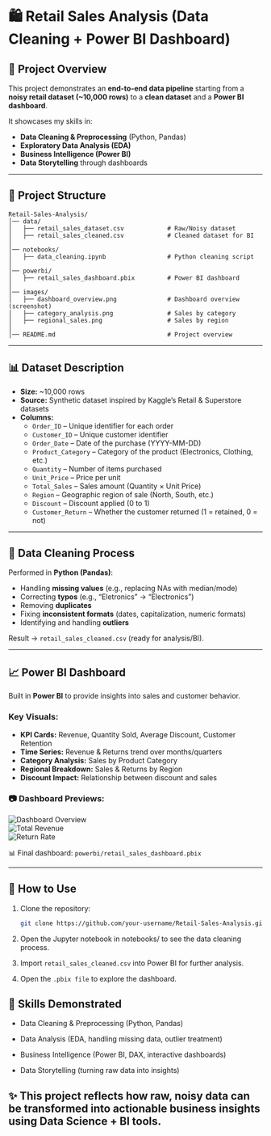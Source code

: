 # 🛍️ Retail Sales Analysis (Data Cleaning + Power BI Dashboard)

## 📌 Project Overview
This project demonstrates an **end-to-end data pipeline** starting from a **noisy retail dataset (~10,000 rows)** to a **clean dataset** and a **Power BI dashboard**.  

It showcases my skills in:
- **Data Cleaning & Preprocessing** (Python, Pandas)  
- **Exploratory Data Analysis (EDA)**  
- **Business Intelligence (Power BI)**  
- **Data Storytelling** through dashboards  

---

## 📂 Project Structure
    Retail-Sales-Analysis/  
    │── data/
    │   ├── retail_sales_dataset.csv            # Raw/Noisy dataset
    │   ├── retail_sales_cleaned.csv            # Cleaned dataset for BI
    │
    │── notebooks/
    │   ├── data_cleaning.ipynb                 # Python cleaning script
    │
    │── powerbi/
    │   ├── retail_sales_dashboard.pbix         # Power BI dashboard
    │
    │── images/
    │   ├── dashboard_overview.png              # Dashboard overview (screenshot)
    │   ├── category_analysis.png               # Sales by category
    │   ├── regional_sales.png                  # Sales by region
    │
    │── README.md                               # Project overview

---

## 📊 Dataset Description
- **Size:** ~10,000 rows  
- **Source:** Synthetic dataset inspired by Kaggle’s Retail & Superstore datasets  
- **Columns:**
  - `Order_ID` – Unique identifier for each order  
  - `Customer_ID` – Unique customer identifier  
  - `Order_Date` – Date of the purchase (YYYY-MM-DD)  
  - `Product_Category` – Category of the product (Electronics, Clothing, etc.)  
  - `Quantity` – Number of items purchased  
  - `Unit_Price` – Price per unit  
  - `Total_Sales` – Sales amount (Quantity × Unit Price)  
  - `Region` – Geographic region of sale (North, South, etc.)  
  - `Discount` – Discount applied (0 to 1)  
  - `Customer_Return` – Whether the customer returned (1 = retained, 0 = not)  

---

## 🧹 Data Cleaning Process
Performed in **Python (Pandas)**:
- Handling **missing values** (e.g., replacing NAs with median/mode)  
- Correcting **typos** (e.g., “Eletronics” → “Electronics”)  
- Removing **duplicates**  
- Fixing **inconsistent formats** (dates, capitalization, numeric formats)  
- Identifying and handling **outliers**  

Result → `retail_sales_cleaned.csv` (ready for analysis/BI).  

---

## 📈 Power BI Dashboard
Built in **Power BI** to provide insights into sales and customer behavior.  

### Key Visuals:
- **KPI Cards:** Revenue, Quantity Sold, Average Discount, Customer Retention  
- **Time Series:** Revenue & Returns trend over months/quarters  
- **Category Analysis:** Sales by Product Category  
- **Regional Breakdown:** Sales & Returns by Region  
- **Discount Impact:** Relationship between discount and sales  

### 📷 Dashboard Previews:
![Dashboard Overview]((images/dashboard-overview.png))  
![Total Revenue]((images/Total%20Revenue%20by%20Month%20and%20Quarter.png))  
![Return Rate]((images/ReturnRatebyMonth.png))  

📊 Final dashboard: `powerbi/retail_sales_dashboard.pbix`  

---

## 🚀 How to Use
1. Clone the repository:
   ```bash
   git clone https://github.com/your-username/Retail-Sales-Analysis.git
2. Open the Jupyter notebook in notebooks/ to see the data cleaning process.

3. Import `retail_sales_cleaned.csv` into Power BI for further analysis.

4. Open the `.pbix file` to explore the dashboard.

## 🔑 Skills Demonstrated

 - Data Cleaning & Preprocessing (Python, Pandas)

 - Data Analysis (EDA, handling missing data, outlier treatment)

 - Business Intelligence (Power BI, DAX, interactive dashboards)

 - Data Storytelling (turning raw data into insights)

## ✨ This project reflects how raw, noisy data can be transformed into actionable business insights using Data Science + BI tools.
